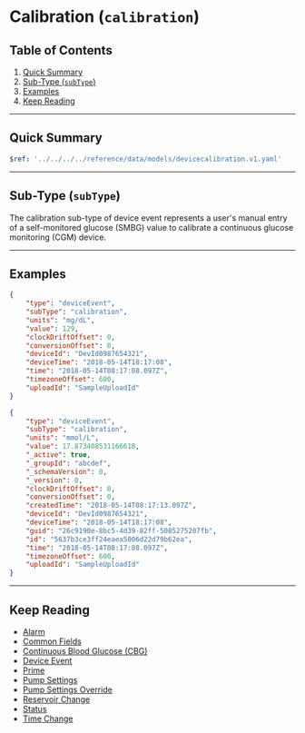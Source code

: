 <!-- omit in toc -->
# Calibration (`calibration`)

<!-- omit in toc -->
## Table of Contents

1. [Quick Summary](#quick-summary)
2. [Sub-Type (`subType`)](#sub-type-subtype)
3. [Examples](#examples)
4. [Keep Reading](#keep-reading)

---

## Quick Summary

```yaml json_schema
$ref: '../../../../reference/data/models/devicecalibration.v1.yaml'
```

---

## Sub-Type (`subType`)

The calibration sub-type of device event represents a user's manual entry of a self-monitored glucose (SMBG) value to calibrate a continuous glucose monitoring (CGM) device.

---

## Examples

```json title="Example (ingestion)" lineNumbers=true
{
    "type": "deviceEvent",
    "subType": "calibration",
    "units": "mg/dL",
    "value": 129,
    "clockDriftOffset": 0,
    "conversionOffset": 0,
    "deviceId": "DevId0987654321",
    "deviceTime": "2018-05-14T18:17:08",
    "time": "2018-05-14T08:17:08.097Z",
    "timezoneOffset": 600,
    "uploadId": "SampleUploadId"
}
```

```json title="Example (storage)" lineNumbers=true
{
    "type": "deviceEvent",
    "subType": "calibration",
    "units": "mmol/L",
    "value": 17.873408531166618,
    "_active": true,
    "_groupId": "abcdef",
    "_schemaVersion": 0,
    "_version": 0,
    "clockDriftOffset": 0,
    "conversionOffset": 0,
    "createdTime": "2018-05-14T08:17:13.097Z",
    "deviceId": "DevId0987654321",
    "deviceTime": "2018-05-14T18:17:08",
    "guid": "26c9190e-8bc5-4d39-82ff-5085275207fb",
    "id": "5637b3ce3ff24eaea5006d22d79b62ea",
    "time": "2018-05-14T08:17:08.097Z",
    "timezoneOffset": 600,
    "uploadId": "SampleUploadId"
}
```

---

## Keep Reading

* [Alarm](./alarm.md)
* [Common Fields](../../common-fields.md)
* [Continuous Blood Glucose (CBG)](../cbg.md)
* [Device Event](../device-event.md)
* [Prime](./prime.md)
* [Pump Settings](../pump-settings.md)
* [Pump Settings Override](./pump-settings-override.md)
* [Reservoir Change](./reservoir-change.md)
* [Status](./status.md)
* [Time Change](./time-change.md)
